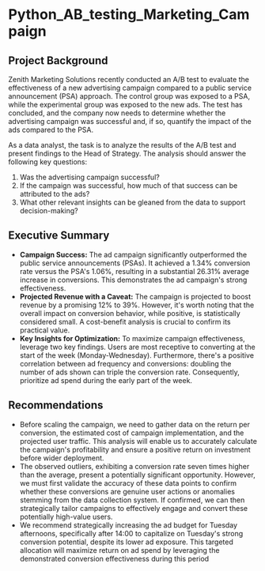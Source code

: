 # Python_AB_testing_Marketing_Campaign

## Project Background


Zenith Marketing Solutions recently conducted an A/B test to evaluate the effectiveness of a new advertising campaign compared to a public service announcement (PSA) approach. The control group was exposed to a PSA, while the experimental group was exposed to the new ads. The test has concluded, and the company now needs to determine whether the advertising campaign was successful and, if so, quantify the impact of the ads compared to the PSA.

As a data analyst, the task is to analyze the results of the A/B test and present findings to the Head of Strategy. The analysis should answer the following key questions:

1. Was the advertising campaign successful?
2. If the campaign was successful, how much of that success can be attributed to the ads?
3. What other relevant insights can be gleaned from the data to support decision-making?

## Executive Summary


- **Campaign Success:** The ad campaign significantly outperformed the public service announcements (PSAs). It achieved a 1.34% conversion rate versus the PSA's 1.06%, resulting in a substantial 26.31% average increase in conversions. This demonstrates the ad campaign's strong effectiveness.
- **Projected Revenue with a Caveat:** The campaign is projected to boost revenue by a promising 12% to 39%. However, it's worth noting that the overall impact on conversion behavior, while positive, is statistically considered small. A cost-benefit analysis is crucial to confirm its practical value.
- **Key Insights for Optimization:** To maximize campaign effectiveness, leverage two key findings. Users are most receptive to converting at the start of the week (Monday-Wednesday). Furthermore, there's a positive correlation between ad frequency and conversions: doubling the number of ads shown can triple the conversion rate. Consequently, prioritize ad spend during the early part of the week.

## Recommendations


- Before scaling the campaign, we need to gather data on the return per conversion, the estimated cost of campaign implementation, and the projected user traffic. This analysis will enable us to accurately calculate the campaign's profitability and ensure a positive return on investment before wider deployment.
- The observed outliers, exhibiting a conversion rate seven times higher than the average, present a potentially significant opportunity. However, we must first validate the accuracy of these data points to confirm whether these conversions are genuine user actions or anomalies stemming from the data collection system. If confirmed, we can then strategically tailor campaigns to effectively engage and convert these potentially high-value users.
- We recommend strategically increasing the ad budget for Tuesday afternoons, specifically after 14:00 to capitalize on Tuesday's strong conversion potential, despite its lower ad exposure. This targeted allocation will maximize return on ad spend by leveraging the demonstrated conversion effectiveness during this period

